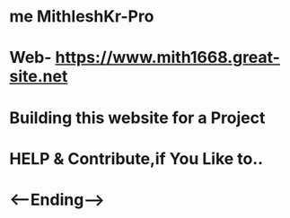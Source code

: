 # me MithleshKr-Pro
# Web- https://www.mith1668.great-site.net
# Building this website for a Project
# HELP & Contribute,if You Like to..
# <--Ending-->